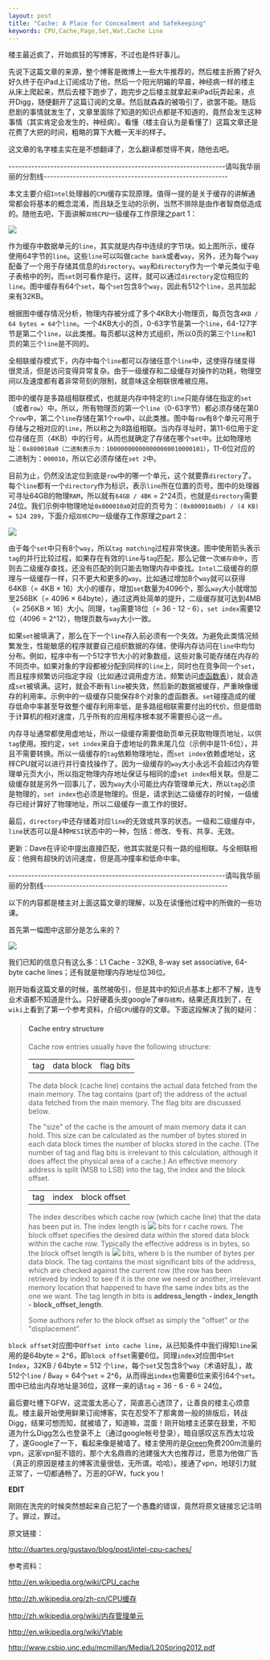```yaml
---
layout: post
title: "Cache: A Place for Concealment and Safekeeping"
keywords: CPU,Cache,Page,Set,Wat,Cache Line
---
```


楼主最近疯了，开始疯狂的写博客，不过也是件好事儿。

先说下这篇文章的来源，整个博客是微博上一些大牛推荐的，然后楼主折腾了好久好久终于在iPad上订阅成功了他，然后一个阳光明媚的早晨，神经病一样的楼主从床上爬起来，然后去楼下跑步了，跑完步之后楼主就拿起来iPad玩弄起来，点开Digg，随便翻开了这篇订阅的文章。然后就森森的被吸引了，欲罢不能。随后悲剧的事情就发生了，文章里面除了知道的知识点都是不知道的，竟然会发生这种事情（其实肯定会发生的，神经病）。看懂（楼主自认为是看懂了）这篇文章还是花费了大把的时间，粗略的算下大概一天半的样子。

这文章的名字楼主实在是不想翻译了，怎么翻译都觉得不爽，随他去吧。

-------------------------------------------------------------------请叫我华丽丽的分割线---------------------------------------------------------

本文主要介绍`Intel`处理器的`CPU`缓存实现原理。值得一提的是关于缓存的讲解通常都会将基本的概念混淆，而且缺乏生动的示例，当然不排除是由作者智商低造成的。随他去吧，下面讲解`双核CPU`一级缓存工作原理之part 1：

<div class="center">
    <img src="/post_images/2014/L1CacheExample.png">
</div>

作为缓存中数据单元的`line`，其实就是内存中连续的字节块。如上图所示，缓存使用64字节的`line`。这些`line`可以叫做`cache bank`或者`way`，另外，还为每个`way`配备了一个用于存储其信息的`directory`。`way`和`directory`作为一个单元类似于电子表格中的列，而`set`则可看作是行。这样，就可以通过`directory`定位相应的`line`。图中缓存有64个`set`，每个`set`包含8个`way`，因此有512个`line`，总共加起来有32KB。

根据图中缓存情况分析，物理内存被分成了多个4KB大小物理页，每页包含`4KB / 64 bytes = 64`个`line`。一个4KB大小的页，0-63字节是第一个`line`，64-127字节是第二个`line`，以此类推。每页都以这种方式组织，所以0页的第三个`line`和1页的第三个`line`是不同的。

全相联缓存模式下，内存中每个`line`都可以存储任意个`line`中，这使得存储变得很灵活，但是访问变得异常复杂。由于一级缓存和二级缓存对操作的功耗，物理空间以及速度都有着非常苛刻的限制，就意味这全相联很难被应用。

图中的缓存是多路组相联模式，也就是内存中特定的`line`只能存储在指定的`set`（或者`row`）中。所以，所有物理页的第一个`line`（0-63字节）都必须存储在第0个`row`中，第二个`line`存储在第1个`row`中，以此类推。图中每`row`有8个单元可用于存储与之相对应的`line`，所以称之为8路组相联。当内存寻址时，第11-6位用于定位存储在页（4KB）中的行号，从而也就确定了存储在哪个`set`中。比如物理地址：`0x800010a0（二进制表示为：100000000000000000010000101）`，11-6位对应的二进制为：`000010`，所以它必须存储在`set 2`中。

目前为止，仍然没法定位到底是`row`中的哪一个单元，这个就要靠`directory`了。每个`line`都有一个`directory`作为标识，表示`line`所在位置的页号。图中的处理器可寻址64GB的物理`RAM`，所以就有`64GB / 4BK` = 2^24页，也就是`directory`需要24位。我们示例中物理地址`0x800010a0`对应的页号为：`(0x800010a0b) / (4 KB) =
524 289`，下面介绍`双核CPU`一级缓存工作原理之part 2：

<div class="center">
    <img src="/post_images/2014/selectingCacheLine.png">
</div>

由于每个`set`中只有8个`way`，所以`tag matching`过程非常快速。图中使用箭头表示`tag`的并行比较过程，如果存在有效的`line`与`tag`匹配，那么记做一次`缓存命中`，否则去二级缓存查找，还没有匹配的则只能去物理内存中查找。`Intel`二级缓存的原理与一级缓存一样，只不更大和更多的`way`。比如通过增加8个`way`就可以获得64KB（= 4KB × 16）大小的缓存，增加`set`数量为4096个，那么`way`大小就增加至256BK（= 4096 × 64byte），通过这两处简单的提升，二级缓存就可达到4MB（= 256KB × 16）大小。同理，`tag`需要18位（= 36 - 12 - 6），`set index`需要12位（4096 = 2^12），物理页数与`way`大小一致。

如果`set`被填满了，那么在下一个`line`存入前必须有一个失效。为避免此类情况频繁发生，性能敏感的程序就要自己组织数据的存储，使得内存访问在`line`中均匀分布。例如，程序中有一个512字节大小的对象数组，这些对象可能存储在内存的不同页中。如果对象的字段都被分配到同样的`line`上，同时也在竞争同一个`set`，而且程序频繁访问指定字段（比如通过调用虚方法，频繁访问<a href="http://en.wikipedia.org/wiki/Vtable" target="_blank">虚函数表</a>），就会造成`set`被填满。这时，就会不断有`line`被失效，然后新的数据被缓存，严重映像缓存的利用率。示例中的一级缓存只能保存8个对象的虚函数表。`set`碰撞造成的缓存低命中率甚至导致整个缓存利用率低，是多路组相联需要付出的代价。但是借助于计算机的相对速度，几乎所有的应用程序根本就不需要担心这一点。

内存寻址通常都使用虚地址，所以一级缓存需要借助页单元获取物理页地址，以供`tag`使用。按约定，`set index`来自于虚地址的靠末尾几位（示例中是11-6位），并且不需要转换。所以一级缓存的`tag`依赖物理地址，而`set index`依赖虚地址，这样CPU就可以进行并行查找操作了。因为一级缓存的`way`大小永远不会超过内存管理单元页大小，所以指定物理内存地址保证与相同的虚`set index`相关联。但是二级缓存就是另外一回事儿了，因为`way`大小可能比内存管理单元大，所以`tag`必须是物理的，`set index`也必须是物理的。但是，请求到达二级缓存的时候，一级缓存已经计算好了物理地址，所以二级缓存一直工作的很好。

最后，`directory`中还存储着对应`line`的无效或共享的状态。一级和二级缓存中，`line`状态可以是4种`MESI`状态中的一种，包括：修改、专有、共享、无效。

更新：Dave在评论中提出直接匹配，他其实就是只有一路的组相联。与全相联相反：他拥有超快的访问速度，但是高冲撞率和低命中率。

-------------------------------------------------------------------请叫我华丽丽的分割线---------------------------------------------------------

以下的内容都是楼主对上面这篇文章的理解，以及在读懂他过程中的所做的一些功课。

首先第一幅图中这部分是怎么来的？

<div class="center">
    <img src="/post_images/2014/36bit.png">
</div>

我们已知的信息只有这么多：L1 Cache - 32KB, 8-way set associative, 64-byte cache lines；还有就是物理内存地址位36位。

刚开始看这篇文章的时候，虽然被吸引，但是其中的知识点基本上都不了解，连专业术语都不知道是什么。只好硬着头皮google了`缓存结构`，结果还真找到了，在`wiki`上看到了第一个参考资料，介绍`CPU`缓存的文章。下面这段解决了我的疑问：

<blockquote>
	<h4>Cache entry structure</h4>
	<p>
		Cache row entries usually have the following structure:
	</p>
	<table>
   		<tr>
      			<td>tag</td>
      			<td>data block</td>
      			<td>flag bits</td>
   		</tr>
	</table>
	<p>
		The data block (cache line) contains the actual data fetched from the main memory. The tag contains (part of) the address of the actual data fetched from the main memory. The flag bits are discussed below.
	</p>
	<p>
		The "size" of the cache is the amount of main memory data it can hold. This size can be calculated as the number of bytes stored in each data block times the number of blocks stored in the cache. (The number of tag and flag bits is irrelevant to this calculation, although it does affect the physical area of a cache.)
An effective memory address is split (MSB to LSB) into the tag, the index and the block offset.
	</p>
	<table>
   		<tr>
      			<td>tag</td>
      			<td>index</td>
      			<td>block offset</td>
   		</tr>
	</table>
	<p>
		The index describes which cache row (which cache line) that the data has been put in. The index length is <img style="margin:0" src="/post_images/2014/set-index.png"/> bits for r cache rows. The block offset specifies the desired data within the stored data block within the cache row. Typically the effective address is in bytes, so the block offset length is <img style="margin:0" src="/post_images/2014/block-offset.png"/> bits, where b is the number of bytes per data block. The tag contains the most significant bits of the address, which are checked against the current row (the row has been retrieved by index) to see if it is the one we need or another, irrelevant memory location that happened to have the same index bits as the one we want. The tag length in bits is <b>address_length - index_length - block_offset_length</b>.
	</p>
	<p>
		Some authors refer to the block offset as simply the "offset" or the "displacement".
	</p>
</blockquote>

`block offset`对应图中`Offset into cache line`，从已知条件中我们得知`line`采用的是64byte = 2^6，即`block offset`需要6位。同理`index`对应图中`Set Index`，32KB / 64byte = 512 个`line`，每个`set`又包含8个`way`（术语好乱），故512个`line` / 8`way` = 64个`set` = 2^6，从而得出`index`也需要6位来索引64个`set`。图中已给出内存地址是36位，这样一来的话`tag` = 36 - 6 - 6 = 24位。


最后要吐槽下GFW，这混蛋太恶心了，简直恶心透顶了，让善良的楼主心烦意乱。楼主最开始使用鲜果订阅博客，实在忍受不了那禽兽一般的排版后，转战Digg，结果可想而知，就被墙了，知道嘛，混蛋！刚开始楼主还蒙在鼓里，不知道为什么Digg怎么也登录不上（通过google帐号登录），暗自感叹这东西太垃圾了，遂Google了一下，看起来像是被墙了。楼主使用的是<a href="https://www.grjsq.me/" target="_blank">Green</a>免费200m流量的vpn，这家vpn挺不错的，那个大名鼎鼎的池建强大大也推荐过，愿意为他做广告（真正的原因是楼主的博客流量很低，无所谓。哈哈）。接通了vpn，地球引力就正常了，一切都通畅了。万恶的GFW，fuck you！

**EDIT**

刚刚在洗完的时候突然想起来自己犯了一个愚蠢的错误，竟然将原文链接忘记注明了。罪过，罪过。

原文链接：

<a href="http://duartes.org/gustavo/blog/post/intel-cpu-caches/" target="_blank">http://duartes.org/gustavo/blog/post/intel-cpu-caches/</a>


参考资料：

<a href="http://en.wikipedia.org/wiki/CPU_cache" target="_blank">http://en.wikipedia.org/wiki/CPU_cache</a>

<a href="http://zh.wikipedia.org/zh-cn/CPU缓存" target="_blank">http://zh.wikipedia.org/zh-cn/CPU缓存</a>

<a href="http://zh.wikipedia.org/wiki/%E5%86%85%E5%AD%98%E7%AE%A1%E7%90%86%E5%8D%95%E5%85%83" target="_blank">http://zh.wikipedia.org/wiki/内存管理单元</a>

<a href="http://en.wikipedia.org/wiki/Vtable" target="_blank">http://en.wikipedia.org/wiki/Vtable</a>

<a href="http://www.csbio.unc.edu/mcmillan/Media/L20Spring2012.pdf" target="_blank">http://www.csbio.unc.edu/mcmillan/Media/L20Spring2012.pdf</a>
